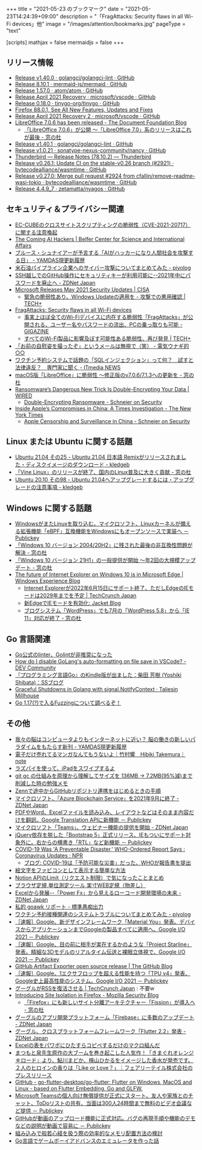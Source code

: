+++
title = "2021-05-23 のブックマーク"
date =  "2021-05-23T14:24:39+09:00"
description = "「FragAttacks: Security flaws in all Wi-Fi devices」他"
image = "/images/attention/bookmarks.jpg"
pageType = "text"

[scripts]
  mathjax = false
  mermaidjs = false
+++

## リリース情報

- [Release v1.40.0 · golangci/golangci-lint · GitHub](https://github.com/golangci/golangci-lint/releases/tag/v1.40.0)
- [Release 8.10.1 · mermaid-js/mermaid · GitHub](https://github.com/mermaid-js/mermaid/releases/tag/8.10.1)
- [Release 1.57.0 · atom/atom · GitHub](https://github.com/atom/atom/releases/tag/v1.57.0)
- [Release April 2021 Recovery · microsoft/vscode · GitHub](https://github.com/microsoft/vscode/releases/tag/1.56.1)
- [Release 0.18.0 · tinygo-org/tinygo · GitHub](https://github.com/tinygo-org/tinygo/releases/tag/v0.18.0)
- [Firefox  88.0.1, See All New Features, Updates and Fixes](https://www.mozilla.org/en-US/firefox/88.0.1/releasenotes/)
- [Release April 2021 Recovery 2 · microsoft/vscode · GitHub](https://github.com/microsoft/vscode/releases/tag/1.56.2)
- [LibreOffice 7.0.6 has been released - The Document Foundation Blog](https://blog.documentfoundation.org/blog/2021/05/13/libreoffice-706/)
  - [「LibreOffice 7.0.6」が公開 ～「LibreOffice 7.0」系のリリースはこれが最後 - 窓の杜](https://forest.watch.impress.co.jp/docs/news/1324426.html)
- [Release v1.40.1 · golangci/golangci-lint · GitHub](https://github.com/golangci/golangci-lint/releases/tag/v1.40.1)
- [Release v1.0.21 · sonatype-nexus-community/nancy · GitHub](https://github.com/sonatype-nexus-community/nancy/releases/tag/v1.0.21)
- [Thunderbird — Release Notes (78.10.2) — Thunderbird](https://www.thunderbird.net/en-US/thunderbird/78.10.2/releasenotes/)
- [Release v0.26.1: Update CI on the stable-v0.26 branch (#2921) · bytecodealliance/wasmtime · GitHub](https://github.com/bytecodealliance/wasmtime/releases/tag/v0.26.1)
- [Release v0.27.0: Merge pull request #2924 from cfallin/remove-readme-wasi-tokio · bytecodealliance/wasmtime · GitHub](https://github.com/bytecodealliance/wasmtime/releases/tag/v0.27.0)
- [Release 4.4.9_7 · zetamatta/nyagos · GitHub](https://github.com/zetamatta/nyagos/releases/tag/4.4.9_7)

## セキュリティ＆プライバシー関連

- [EC-CUBEのクロスサイトスクリプティングの脆弱性（CVE-2021-20717）に関する注意喚起](https://www.jpcert.or.jp/at/2021/at210022.html)
- [The Coming AI Hackers | Belfer Center for Science and International Affairs](https://www.belfercenter.org/publication/coming-ai-hackers)
- [ブルース・シュナイアーが予言する「AIがハッカーになり人間社会を攻撃する日」 - YAMDAS現更新履歴](https://yamdas.hatenablog.com/entry/20210511/coming-ai-hackers)
- [米石油パイプライン企業へのサイバー攻撃についてまとめてみた - piyolog](https://piyolog.hatenadiary.jp/entry/2021/05/12/051650)
- [SSH越しでのGitHub操作にセキュリティキーが利用可能に--2021年中にパスワードを廃止へ - ZDNet Japan](https://japan.zdnet.com/article/35170587/)
- [Microsoft Releases May 2021 Security Updates | CISA](https://us-cert.cisa.gov/ncas/current-activity/2021/05/11/microsoft-releases-may-2021-security-updates)
  - [緊急の脆弱性あり、Windows Updateの適用を - 攻撃での悪用確認 | TECH+](https://news.mynavi.jp/article/20210513-1887772/)
- [FragAttacks: Security flaws in all Wi-Fi devices](https://www.fragattacks.com/)
  - [事実上ほぼ全てのWi-Fiデバイスに内在する脆弱性「FragAttacks」が公開される、ユーザー名やパスワードの流出、PCの乗っ取りも可能 - GIGAZINE](https://gigazine.net/news/20210512-fragattacks-security-flaws-all-wi-fi-devices/)
  - [すべてのWi-Fi製品に影響及ぼす可能性ある脆弱性、再び発見 | TECH+](https://news.mynavi.jp/article/20210513-1887755/)
- [「お前の自慰姿を撮ったぞ」というメールは無視で（笑） - 電気ウナギ的○○](https://blog.netandfield.com/shar/2021/05/post-3996.html)
- [ワクチン予約システムで話題の「SQLインジェクション」って何？　試すと法律違反？　専門家に聞く - ITmedia NEWS](https://www.itmedia.co.jp/news/articles/2105/19/news154.html)
- [macOS版「LibreOffice」に脆弱性 ～修正版のv7.0.6/7.1.3への更新を - 窓の杜](https://forest.watch.impress.co.jp/docs/news/1325501.html)
- [Ransomware’s Dangerous New Trick Is Double-Encrypting Your Data | WIRED](https://www.wired.com/story/ransomware-double-encryption/)
  - [Double-Encrypting Ransomware - Schneier on Security](https://www.schneier.com/blog/archives/2021/05/double-encrypting-ransomware.html)
- [Inside Apple’s Compromises in China: A Times Investigation - The New York Times](https://www.nytimes.com/2021/05/17/technology/apple-china-censorship-data.html)
  - [Apple Censorship and Surveillance in China - Schneier on Security](https://www.schneier.com/blog/archives/2021/05/apple-censorship-and-surveillance-in-china.html)

## Linux または Ubuntu に関する話題

- [Ubuntu 21.04 その25 - Ubuntu 21.04 日本語 Remixがリリースされました・ディスクイメージのダウンロード - kledgeb](https://kledgeb.blogspot.com/2021/05/ubuntu-2104-25-ubuntu-2104-remix.html)
- [「Vine Linux」のリリースが終了、国内のLinux普及に大きく貢献 - 窓の杜](https://forest.watch.impress.co.jp/docs/news/1322739.html)
- [Ubuntu 20.10 その98 - Ubuntu 21.04へアップグレードするには・アップグレードの注意事項 - kledgeb](https://kledgeb.blogspot.com/2021/05/ubuntu-2010-98-ubuntu-2104.html)

## Windows に関する話題

- [WindowsがまたLinuxを取り込む。マイクロソフト、Linuxカーネルが備える拡張機能「eBPF」互換機能をWindowsにもオープンソースで実装へ － Publickey](https://www.publickey1.jp/blog/21/windowslinuxlinuxebpfwindows.html)
- [「Windows 10 バージョン 2004/20H2」に残された最後の非互換性問題が解決 - 窓の杜](https://forest.watch.impress.co.jp/docs/news/1323215.html)
- [「Windows 10 バージョン 21H1」の一般提供が開始 ～年2回の大規模アップデート - 窓の杜](https://forest.watch.impress.co.jp/docs/news/1325427.html)
- [The future of Internet Explorer on Windows 10 is in Microsoft Edge | Windows Experience Blog](https://blogs.windows.com/windowsexperience/2021/05/19/the-future-of-internet-explorer-on-windows-10-is-in-microsoft-edge/)
  - [Internet Explorerが2022年6月15日にサポート終了、ただしEdgeのIEモードは2029年までを予定  |  TechCrunch Japan](https://jp.techcrunch.com/2021/05/20/microsoft-internet-end-explorer-support/)
  - [新EdgeでIEモードを有効化: Jacket Blog](https://jacketblog.seesaa.net/article/478248339.html)
  - [ブログシステム「WordPress」でも7月の「WordPress 5.8」から「IE 11」対応が終了 - 窓の杜](https://forest.watch.impress.co.jp/docs/news/1325705.html)

## Go 言語関連

- [Go公式のlinter、Golintが非推奨になった](https://zenn.dev/sanpo_shiho/articles/09d1da9af91998)
- [How do I disable GoLang's auto-formatting on file save in VSCode? - DEV Community](https://dev.to/baenencalin/how-do-i-disable-the-golang-s-auto-formatting-on-file-save-in-vscode-1nh)
- [『プログラミング言語Go』のKindle版が出ました：柴田 芳樹 (Yoshiki Shibata)：SSブログ](https://yshibata.blog.ss-blog.jp/2021-05-21)
- [Graceful Shutdowns in Golang with signal.NotifyContext · Taliesin Millhouse](https://millhouse.dev/posts/graceful-shutdowns-in-golang-with-signal-notify-context)
- [Go 1.17(?)で入るFuzzingについて調べるぞ！](https://zenn.dev/tenntenn/scraps/34a31252cce4ef)

## その他

- [我々の脳はコンピュータよりもインターネットに近い？ 脳の働きの新しいパラダイムをもたらす新刊 - YAMDAS現更新履歴](https://yamdas.hatenablog.com/entry/20210511/an-internet-in-your-head)
- [電子だけ売れてるマンガなんてもうないよ｜竹村響　Hibiki  Takemura｜note](https://note.com/thibiki/n/n7c689870ca9b)
- [ラズパイを使って、iPadをスワイプするよ](https://zenn.dev/kotaproj/articles/945aa998ec073fb3a387)
- [git gc の仕組みを原理から理解してサイズを 136MB → 7.2MB(95%減)まで削減した時の勉強メモ](https://zenn.dev/ulwlu/articles/cc2443d32e2444)
- [Zennで途中からGitHubリポジトリ連携をはじめるときの手順](https://zenn.dev/zenn/articles/setup-zenn-github-with-export)
- [マイクロソフト、「Azure Blockchain Service」を2021年9月に終了 - ZDNet Japan](https://japan.zdnet.com/article/35170664/)
- [PDFやWord、Excelファイルを読み込み、レイアウトなどはそのまま内容だけを翻訳。Google Translation APIに新機能 － Publickey](https://www.publickey1.jp/blog/21/pdfwordexcelgoogle_translation_api.html)
- [マイクロソフト「Teams」、ウェビナー機能の提供を開始 - ZDNet Japan](https://japan.zdnet.com/article/35170677/)
- [jQuery依存を脱した「Bootstrap 5」正式リリース、IEもついにサポート対象外に。右からの横書き「RTL」など新機能 － Publickey](https://www.publickey1.jp/blog/21/jquerybootstrap_5iertl.html)
- [COVID-19 Was 'A Preventable Disaster,' WHO-Ordered Report Says : Coronavirus Updates : NPR](https://www.npr.org/sections/coronavirus-live-updates/2021/05/12/996284927/covid-19-was-a-preventable-disaster-who-ordered-report-states)
  - [ブログ: COVID-19は「予防可能な災害」だった、WHOが報告書を提出](https://okuranagaimo.blogspot.com/2021/05/covid-19who.html)
- [絵文字をファビコンとして表示する簡単な方法](https://zenn.dev/catnose99/articles/3d2f439e8ed161)
- [Notion APIのLimit（リクエスト制限）で気になったことまとめ](https://zenn.dev/catnose99/articles/ab3afcb4338cbe)
- [ブラウザ定規,単位測定ツール,実寸WEB定規（物差し）](https://www.ginifab.com/feeds/cm_to_inch/actual_size_ruler.ja.html)
- [Excelから発展--「Power Fx」から見えるローコード開発環境の未来 - ZDNet Japan](https://japan.zdnet.com/article/35170763/)
- [私的 goawk リポート - 標準愚痴出力](https://zetamatta.hatenablog.com/entry/2021/05/18/194901)
- [ワクチン予約接種関連のシステムトラブルについてまとめてみた - piyolog](https://piyolog.hatenadiary.jp/entry/2021/05/19/055949)
- [［速報］Google、新デザインフレームワーク「Material You」発表。デバイスからアプリケーションまでGoogleの製品すべてに適用へ。Google I/O 2021 － Publickey](https://www.publickey1.jp/blog/21/googlematerial_yougooglegoogle_io_2021.html)
- [［速報］Google、目の前に相手が実在するかのような「Project Starline」発表。精細な3Dモデルのリアルタイム伝送と裸眼立体視で、Google I/O 2021 － Publickey](https://www.publickey1.jp/blog/21/googleproject_starline3dgoogle_io_2021.html)
- [GitHub Artifact Exporter open source release | The GitHub Blog](https://github.blog/2021-05-18-github-artifact-exporter-open-source-release/)
- [［速報］Google、1エクサフロップを超える性能を持つ「TPU v4」発表、Google史上最高性能のシステム。Google I/O 2021 － Publickey](https://www.publickey1.jp/blog/21/google1tpu_v4google.html)
- [グーグルがRSSを復活させる  |  TechCrunch Japan](https://jp.techcrunch.com/2021/05/20/2021-05-19-undead-again-google-brings-back-rss/) : 不要w
- [Introducing Site Isolation in Firefox - Mozilla Security Blog](https://blog.mozilla.org/security/2021/05/18/introducing-site-isolation-in-firefox/)
  - [「Firefox」にも新しいサイト分離アーキテクチャー「Fission」が導入へ - 窓の杜](https://forest.watch.impress.co.jp/docs/news/1325423.html)
- [グーグルのアプリ開発プラットフォーム「Firebase」に多数のアップデート - ZDNet Japan](https://japan.zdnet.com/article/35171043/)
- [グーグル、クロスプラットフォームフレームワーク「Flutter 2.2」発表 - ZDNet Japan](https://japan.zdnet.com/article/35171016/)
- [Excelの表をパワポにひたすらコピペするだけのマクロ組んだ](https://zenn.dev/canonno/articles/db86a09f11432e)
- [まつもと泉先生原作の大ブームを巻き起こした人気作！「きまぐれオレンジ☆ロード」より、鮎川まどか、檜山ひかるをイメージした香水が発売です。２人のヒロインの香りは「Like or Love？」｜フェアリーテイル株式会社のプレスリリース](https://prtimes.jp/main/html/rd/p/000000101.000045988.html)
- [GitHub - go-flutter-desktop/go-flutter: Flutter on Windows, MacOS and Linux - based on Flutter Embedding, Go and GLFW.](https://github.com/go-flutter-desktop/go-flutter)
- [Microsoft Teamsの個人向け無償提供が正式にスタート。友人や家族とのチャット、ToDoリストの共有、当面は300人24時間まで無料のビデオ会議など提供 － Publickey](https://www.publickey1.jp/blog/21/microsoft_teamstodo30024.html)
- [GitHubが動画のアップロード機能に正式対応。バグの再現手順や機能のデモなどの説明が動画で容易に － Publickey](https://www.publickey1.jp/blog/21/github_7.html)
- [組み込みで般若心経を扱う際の効率的なメモリ配置方法の検討](https://zenn.dev/ukkz/articles/02c243a6ba7795)
- [Go言語でゲームボーイアドバンスのエミュレータを作った話](https://zenn.dev/akatsuki/articles/eac0703845aff2)
